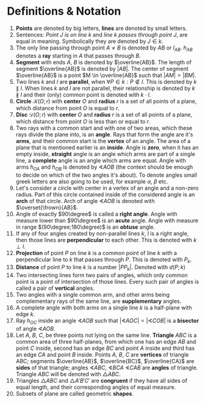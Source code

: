 # Definitions & Notation

1. **Points** are denoted by big letters, **lines** are denoted by small letters.
2. Sentences: *Point $J$ is on line $k$* and *line $k$ passes through point $J$*,
   are equal in meaning. Symbolically they are denoted by $J \in k$.
3. The only line passing through point $A \neq B$ is denoted by $AB$
   or $l_{AB}$. $h_{AB}$ denotes a **ray** starting in $A$ that passes through $B$.
4. **Segment** with ends $A$, $B$ is denoted by $\overline{AB}$. The length of
   segment $\overline{AB}$ is denoted by $|AB|$. The center of segment $\overline{AB}$
   is a point $M \in \overline{AB}$ such that $|AM| = |BM|$.
5. Two lines $k$ and $l$ are **parallel**, when $\forall P \in k : P \notin l$. This
   is denoted by $k \parallel l$. When lines $k$ and $l$ are not parallel,
   their relationship is denoted by $k \nparallel l$ and their (only) common point
   is denoted with $k \cdot l$.
6. **Circle** $\mathcal{K}(O; r)$ with **center** $O$ and **radius** $r$ is a set
   of all points of a plane, which distance from point $O$ is equal to $r$.
7. **Disc** $\mathcal{D}(O; r)$ with **center** $O$ and **radius** $r$ is a set
   of all points of a plane, which distance from point $O$ is less than or equal
   to $r$.
8. Two rays with a common start and with one of two areas, which these rays divide
   the plane into, is an **angle**. Rays that form the angle are it's **arms**,
   and their common start is the **vertex** of an angle. The area of a plane
   that is mentioned earlier is an **inside**. Angle is **zero**, when it has
   an empty inside, **straight** angle is an angle which arms are part of a single
   line, a **complete** angle is an angle which arms are equal. Angle with
   arms $h_{OA}$ and $h_{OB}$ is denoted by $\sphericalangle AOB$ (the context should
   be enough to decide on which of the two angles it's about). To denote angles
   small greek letters are also going to be used, for example $\alpha$, $\beta$ etc.
9. Let's consider a circle with center in a vertex of an angle and a non-zero radius.
   Part of this circle contained inside of the considered angle is an **arch** of
   that circle. Arch of angle $\sphericalangle AOB$ is denoted with $\overset{\frown}{AB}$.
10. Angle of exactly $90\degree$ is called a **right angle**. Angle with measure
    lower than $90\degree$ is an **acute** angle. Angle with measure in
    range $(90\degree;180\degree)$ is an **obtuse** angle.
11. If any of four angles created by non-parallel lines $k$, $l$ is a right angle,
    then those lines are **perpendicular** to each other. This is denoted
    with $k \perp l$.
12. **Projection** of point $P$ on line $k$ is a common point of line $k$ with a
    perpendicular line to $k$ that passes through $P$. This is denoted with $P_{k}$.
13. **Distance** of point $P$ to line $k$ is a number $|PP_{k}|$. Denoted with $d(P;k)$
14. Two intersecting lines form two pairs of angles, which only common point is
    a point of intersection of those lines. Every such pair of angles is called
    a pair of **vertical** angles.
15. Two angles with a single common arm, and other arms being complementary rays
    of the same line, are **supplementary** angles.
16. A complete angle with both arms on a single line $k$ is a half-plane with
    edge $k$.
17. Ray $h_{OC}$ inside an angle $\sphericalangle AOB$ such
    that $|\sphericalangle AOC| = |\sphericalangle COB|$ is a **bisector** of
    angle $\sphericalangle AOB$.
18. Let $A$, $B$, $C$, be three points not lying on the same line. **Triangle**
    $ABC$ is a common area of three half-planes, from which one has an edge $AB$
    and point $C$ inside, second has an edge $BC$ and point $A$ inside and third
    has an edge $CA$ and point $B$ inside. Points $A$, $B$, $C$ are **vertices**
    of triangle ABC; segments $\overline{AB}$, $\overline{BC}$, $\overline{CA}$
    are **sides** of that triangle; angles $\sphericalangle ABC$,
    $\sphericalangle BCA$ $\sphericalangle CAB$ are **angles** of triangle.
    Triangle $ABC$ will be denoted with $\triangle ABC$.
19. Triangles $\triangle ABC$ and $\triangle A'B'C'$ are **congruent** if they
    have all sides of equal length, and their corresponding angles of equal measure.
20. Subsets of plane are called geometric **shapes**.
